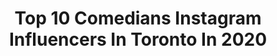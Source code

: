 ---
title: Top 10 Comedians Instagram Influencers In Toronto In 2020
description: >-
  Find top comedians Instagram influencers in Toronto in 2020. Most popular hashtags: #toronto #canada #comedy #funny.
platform: Instagram
hits: 17
text_top: Analyze the most popular Instagram accounts on inBeat.
text_bottom: Our platform aggregates 17 Instagram influencers like this in Toronto, Canada for you to pitch.
profiles:
  - username: "notmarcanthony"
    fullname: >-
      Marc-Anthony Sinagoga
    bio: >-
      Comedian & MC BuffetBuds Ep.6 👇
    location: "Canada"
    followers: 3571
    engagement: 729
    commentsToLikes: 0.172485
    id: ck6tpydleoby40j718kfczeod
    verified: false
    hashtags: "#host, #sketch, #nonnachronicles, #foodgasm"
  - username: "neemanaz"
    fullname: >-
      Neema Nazeri
    bio: >-
      🎤 Comedy 🎥 Acting 🇮🇷 Iranian - 🇨🇦 Canadian 📍Toronto ✉️ Email me for business/collaboration
    location: "Canada"
    followers: 61026
    engagement: 354
    commentsToLikes: 0.091387
    id: ck5q3rxipm5ej0i11to9mh99m
    verified: false
    hashtags: "#basic, #comedians, #immigrant, #persian"
  - username: "dolino.real"
    fullname: >-
      Dolino
    bio: >-
      
    location: "Canada"
    followers: 2670
    engagement: 784
    commentsToLikes: 0.154156
    id: ck601t273g4fl0i14vmxhmmr3
    verified: false
    hashtags: "#canada, #quebec, #france, #rire"
  - username: "the6atsix"
    fullname: >-
      😂Beamer💥Walczak😁
    bio: >-
      🌆Toronto's⚡️GoldenBoy😸 😅Comedian/Editor/Chef/ComplexHost🎩 🧙🏾‍♂️👁Creator of @illinfinity🪐💫 👇🏾👇🏾ComplexCanada Report🎥
    location: "Canada"
    followers: 106383
    engagement: 364
    commentsToLikes: 0.078489
    id: ck6004z4pcyjv0i147qy4cw3s
    verified: false
    hashtags: "#quarantineandchill, #characterselect, #quarantineknockouts2020, #beamer4mayor"
  - username: "jacob.ursomarzo"
    fullname: >-
      Jacob Ursomarzo
    bio: >-
      Cameo link below Actor Comedian Creator • Tik Tok @ br0ce Twitter @ jacob.ursomarzo
    location: "Canada"
    followers: 359812
    engagement: 2040
    commentsToLikes: 0.013856
    id: ck8sw1voddi640j78e8e73tla
    verified: false
    hashtags: "#childactor, #anne, #arthur, #jacobursomarzo"
  - username: "marjaan.shahi"
    fullname: >-
      👧🏻Marjan Shahi / گيلتاما
    bio: >-
      📉| Forex Trader 💎| Jewelry Importer 📍Toronto, Canada🇨🇦 📍⚓️⚓️⚓️
    location: "Canada"
    followers: 59880
    engagement: 132
    commentsToLikes: 0.235083
    id: ck8tczadv19d90j78ze04ug8f
    verified: false
    hashtags: "#forex, #kleinburg, #summervibes, #torontolifestyle"
  - username: "krusan.s"
    fullname: >-
      K R U
    bio: >-
      Director · Videographer · Writer · Actor 🏙️ Toronto The guy from @basementreels - help us reach 100k subs! Watch our newest video here 👇👇👇
    location: "Canada"
    followers: 2464
    engagement: 1743
    commentsToLikes: 0.023011
    id: ck8sy9ndsk7c40j78mghvi8q0
    verified: false
    hashtags: "#torontoblogger, #funnymemes, #tamilnadu, #youtubevideos"
  - username: "rob_ianni_comedy"
    fullname: >-
      Rob Ianni Comedy
    bio: >-
      #sketchcomedy #comedian #actor #influencer Stand Up Comedian, Actor, Sketch Comedy, Comedic Creator 😜robiannicomedy@gmail.com SC & FB: @robiannicomedy
    location: "Canada"
    followers: 7360
    engagement: 642
    commentsToLikes: 0.070438
    id: ck5q3rpcim4ex0i11hb82rfea
    verified: false
    hashtags: "#comparepippo, #comedy, #robiannicomedy, #italianstyle"
  - username: "shaneykipps"
    fullname: >-
      Shane Kippel
    bio: >-
      Actor 🎭 Comedian 🤣 Producer 🎥 Writer 📜✍🏻 Public Speaker 🔊 Check out the link below for links to CAMEO and OFFICIAL MERCH👇
    location: "Canada"
    followers: 97005
    engagement: 584
    commentsToLikes: 0.022037
    id: ck5q3rkkwm3uc0i11j6iyvkh4
    verified: true
    hashtags: "#canadianfilm, #seoulwebfest, #dgctalent, #spinner"
  - username: "rickrowley3"
    fullname: >-
      Rick Rowley
    bio: >-
      #Comedian who loves hockey🏒Canada’s biggest beauty🇨🇦 Hushed-2nd Phone Number: Promo Code BEAUTY25👇
    location: "Canada"
    followers: 16998
    engagement: 243
    commentsToLikes: 0.194895
    id: ckaorbp2bmksq0i78dirmk1qg
    verified: false
    hashtags: "#the6ix, #hockeyboys, #lettuce, #toronto"
---